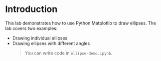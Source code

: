 # Introduction

This lab demonstrates how to use Python Matplotlib to draw ellipses. The lab covers two examples:

- Drawing individual ellipses
- Drawing ellipses with different angles
  > You can write code in `ellipse-demo.ipynb`.
